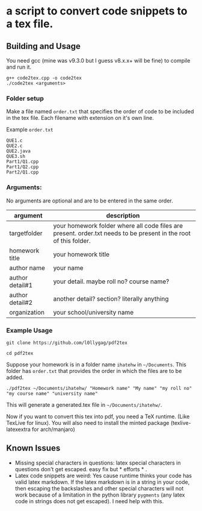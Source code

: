 # a script to convert code snippets to a tex file.

## Building and Usage

You need gcc (mine was v9.3.0 but I guess v8.x.x+ will be fine) to compile and run it.
 
```
g++ code2tex.cpp -o code2tex
./code2tex <arguments>
```

### Folder setup
Make a file named `order.txt` that specifies the order of code to be included in the tex file. Each filename with extension on it's own line.

Example `order.txt`
```
QUE1.c
QUE2.c
QUE2.java
QUE3.sh
Part1/Q1.cpp
Part1/Q2.cpp
Part2/Q1.cpp
```

### Arguments:

No arguments are optional and are to be entered in the same order.

| argument        | description |
|-----------------|-------------|
| targetfolder    | your homework folder where all code files are present. order.txt needs to be present in the root of this folder. |
| homework title  | your homework title |
| author name     | your name |
| author detail#1 | your detail. maybe roll no? course name? |
| author detail#2 | another detail? section? literally anything |
| organization    | your school/university name |

### Example Usage

```
git clone https://github.com/l0llygag/pdf2tex
```
```
cd pdf2tex
```
Suppose your homework is in a folder name `ihatehw` in `~/Documents`. This folder has `order.txt` that provides the order in which the files are to be added.
```
./pdf2tex ~/Documents/ihatehw/ "Homework name" "My name" "my roll no" "my course name" "university name"
```
This will generate a generated.tex file in `~/Documents/ihatehw/`.

Now if you want to convert this tex into pdf, you need a TeX runtime. (Like TexLive for linux). You will also need to install the minted package (texlive-latexextra for arch/manjaro)

## Known Issues

- Missing special characters in questions: latex special characters in questions don't get escaped. easy fix but * efforts * .
- Latex code snippets are weird: Yes cause runtime thinks your code has valid latex markdown. If the latex markdown is in a string in your code, then escaping the backslashes and other special characters will not work because of a limitation in the python library `pygments` (any latex code in strings does not get escaped). I need help with this.
